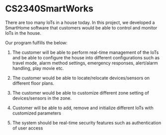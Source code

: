 # CS2340SmartWorks

There are too many IoTs in a house today. In this project, we developed a SmartHome software that customers would be able to control and monitor IoTs in the house.

Our program fulfills the below:

1. The customer will be able to perform real-time management of the IoTs and be able to configure the house into different configurations such as travel mode, alarm method settings, emergency responses, alert/alarm handling, play movie etc.

2. The customer would be able to locate/relocate devices/sensors on different floor plans.

3. The customer would be able to customize different zone setting of devices/sensors in the zone.

4. Customer will be able to add, remove and initialize different IoTs with customized parameters

5. The system should be real-time security features such as authentication of user access
